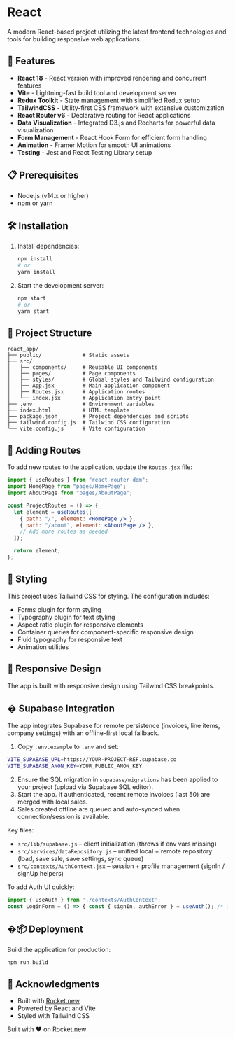 # React

A modern React-based project utilizing the latest frontend technologies and tools for building responsive web applications.

## 🚀 Features

- **React 18** - React version with improved rendering and concurrent features
- **Vite** - Lightning-fast build tool and development server
- **Redux Toolkit** - State management with simplified Redux setup
- **TailwindCSS** - Utility-first CSS framework with extensive customization
- **React Router v6** - Declarative routing for React applications
- **Data Visualization** - Integrated D3.js and Recharts for powerful data visualization
- **Form Management** - React Hook Form for efficient form handling
- **Animation** - Framer Motion for smooth UI animations
- **Testing** - Jest and React Testing Library setup

## 📋 Prerequisites

- Node.js (v14.x or higher)
- npm or yarn

## 🛠️ Installation

1. Install dependencies:
   ```bash
   npm install
   # or
   yarn install
   ```
   
2. Start the development server:
   ```bash
   npm start
   # or
   yarn start
   ```

## 📁 Project Structure

```
react_app/
├── public/             # Static assets
├── src/
│   ├── components/     # Reusable UI components
│   ├── pages/          # Page components
│   ├── styles/         # Global styles and Tailwind configuration
│   ├── App.jsx         # Main application component
│   ├── Routes.jsx      # Application routes
│   └── index.jsx       # Application entry point
├── .env                # Environment variables
├── index.html          # HTML template
├── package.json        # Project dependencies and scripts
├── tailwind.config.js  # Tailwind CSS configuration
└── vite.config.js      # Vite configuration
```

## 🧩 Adding Routes

To add new routes to the application, update the `Routes.jsx` file:

```jsx
import { useRoutes } from "react-router-dom";
import HomePage from "pages/HomePage";
import AboutPage from "pages/AboutPage";

const ProjectRoutes = () => {
  let element = useRoutes([
    { path: "/", element: <HomePage /> },
    { path: "/about", element: <AboutPage /> },
    // Add more routes as needed
  ]);

  return element;
};
```

## 🎨 Styling

This project uses Tailwind CSS for styling. The configuration includes:

- Forms plugin for form styling
- Typography plugin for text styling
- Aspect ratio plugin for responsive elements
- Container queries for component-specific responsive design
- Fluid typography for responsive text
- Animation utilities

## 📱 Responsive Design

The app is built with responsive design using Tailwind CSS breakpoints.


## � Supabase Integration

The app integrates Supabase for remote persistence (invoices, line items, company settings) with an offline-first local fallback.

1. Copy `.env.example` to `.env` and set:
  ```bash
  VITE_SUPABASE_URL=https://YOUR-PROJECT-REF.supabase.co
  VITE_SUPABASE_ANON_KEY=YOUR_PUBLIC_ANON_KEY
  ```
2. Ensure the SQL migration in `supabase/migrations` has been applied to your project (upload via Supabase SQL editor).
3. Start the app. If authenticated, recent remote invoices (last 50) are merged with local sales.
4. Sales created offline are queued and auto-synced when connection/session is available.

Key files:
- `src/lib/supabase.js` – client initialization (throws if env vars missing)
- `src/services/dataRepository.js` – unified local + remote repository (load, save sale, save settings, sync queue)
- `src/contexts/AuthContext.jsx` – session + profile management (signIn / signUp helpers)

To add Auth UI quickly:
```jsx
import { useAuth } from './contexts/AuthContext';
const LoginForm = () => { const { signIn, authError } = useAuth(); /* form logic */ };
```

## �📦 Deployment

Build the application for production:

```bash
npm run build
```

## 🙏 Acknowledgments

- Built with [Rocket.new](https://rocket.new)
- Powered by React and Vite
- Styled with Tailwind CSS

Built with ❤️ on Rocket.new
